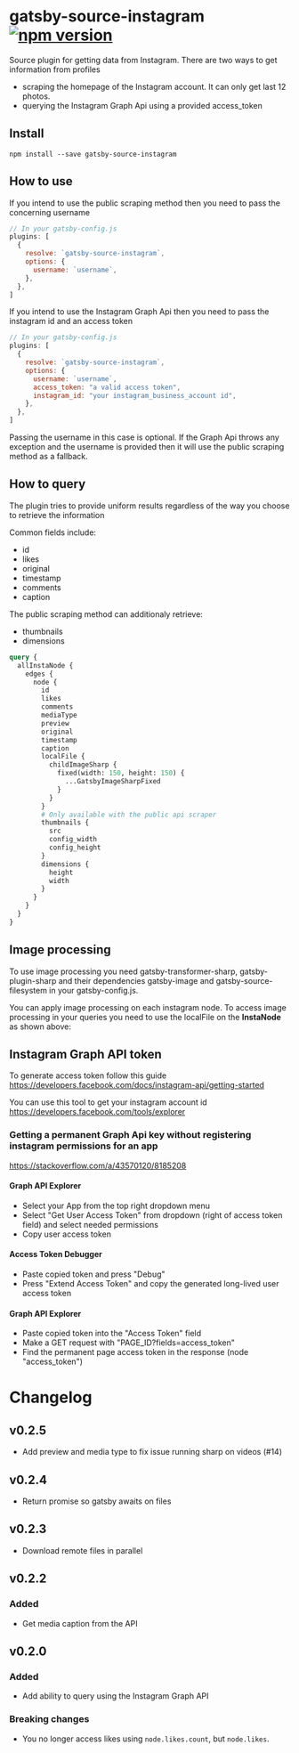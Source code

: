 # gatsby-source-instagram [![npm version](https://badge.fury.io/js/gatsby-source-instagram.svg)](https://badge.fury.io/js/gatsby-source-instagram)

Source plugin for getting data from Instagram. There are two ways to get information from profiles

- scraping the homepage of the Instagram account. It can only get last 12 photos.
- querying the Instagram Graph Api using a provided access_token

## Install

`npm install --save gatsby-source-instagram`

## How to use

If you intend to use the public scraping method then you need to pass the concerning username

```javascript
// In your gatsby-config.js
plugins: [
  {
    resolve: `gatsby-source-instagram`,
    options: {
      username: `username`,
    },
  },
]
```

If you intend to use the Instagram Graph Api then you need to pass the instagram id and an access token

```javascript
// In your gatsby-config.js
plugins: [
  {
    resolve: `gatsby-source-instagram`,
    options: {
      username: `username`,
      access_token: "a valid access token",
      instagram_id: "your instagram_business_account id",
    },
  },
]
```

Passing the username in this case is optional. If the Graph Api throws any exception and the username is provided then it will use the public scraping method as a fallback.

## How to query

The plugin tries to provide uniform results regardless of the way you choose to retrieve the information

Common fields include:

- id
- likes
- original
- timestamp
- comments
- caption

The public scraping method can additionaly retrieve:

- thumbnails
- dimensions

```graphql
query {
  allInstaNode {
    edges {
      node {
        id
        likes
        comments
        mediaType
        preview
        original
        timestamp
        caption
        localFile {
          childImageSharp {
            fixed(width: 150, height: 150) {
              ...GatsbyImageSharpFixed
            }
          }
        }
        # Only available with the public api scraper
        thumbnails {
          src
          config_width
          config_height
        }
        dimensions {
          height
          width
        }
      }
    }
  }
}
```

## Image processing

To use image processing you need gatsby-transformer-sharp, gatsby-plugin-sharp and their dependencies gatsby-image and gatsby-source-filesystem in your gatsby-config.js.

You can apply image processing on each instagram node. To access image processing in your queries you need to use the localFile on the **InstaNode** as shown above:

## Instagram Graph API token

To generate access token follow this guide https://developers.facebook.com/docs/instagram-api/getting-started

You can use this tool to get your instagram account id https://developers.facebook.com/tools/explorer

### Getting a permanent Graph Api key without registering instagram permissions for an app

https://stackoverflow.com/a/43570120/8185208

#### Graph API Explorer

- Select your App from the top right dropdown menu
- Select "Get User Access Token" from dropdown (right of access token field) and select needed permissions
- Copy user access token

#### Access Token Debugger

- Paste copied token and press "Debug"
- Press "Extend Access Token" and copy the generated long-lived user access token

#### Graph API Explorer

- Paste copied token into the "Access Token" field
- Make a GET request with "PAGE_ID?fields=access_token"
- Find the permanent page access token in the response (node "access_token")

# Changelog

## v0.2.5

- Add preview and media type to fix issue running sharp on videos (#14)

## v0.2.4

- Return promise so gatsby awaits on files

## v0.2.3

- Download remote files in parallel

## v0.2.2

### Added

- Get media caption from the API

## v0.2.0

### Added

- Add ability to query using the Instagram Graph API

### Breaking changes

- You no longer access likes using `node.likes.count`, but `node.likes`.
